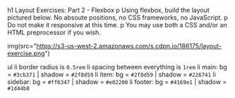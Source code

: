 h1 Layout Exercises: Part 2 - Flexbox
p Using flexbox, build the layout pictured below. No absoute positions, no CSS frameworks, no JavaScript.
p Do not make it responsive at this time.
p You may use both a CSS and/or an HTML preprocessor if you wish.

img(src="https://s3-us-west-2.amazonaws.com/s.cdpn.io/186175/layout-exercise.png")

ul
li border radius is <code>0.5rem</code>
li spacing between everything is <code>1rem</code>
li main: bg = <code>#3cb371</code> | shadow = <code>#2f8d59</code>
li item: bg = <code>#2f8d59</code> | shadow = <code>#226741</code>
li sidebar: bg = <code>#ff6347</code> | shadow = <code>#e02200</code>
li footer: bg = <code>#4169e1</code> | shadow = <code>#1d44b8</code>

